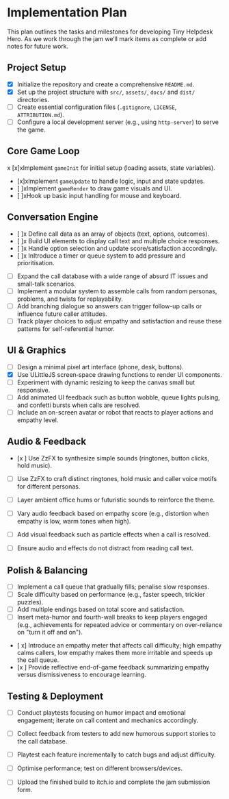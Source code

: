 # Implementation Plan

This plan outlines the tasks and milestones for developing Tiny Helpdesk Hero. As we work through the jam we’ll mark items as complete or add notes for future work.

## Project Setup

- [x] Initialize the repository and create a comprehensive `README.md`.
- [x] Set up the project structure with `src/`, `assets/`, `docs/` and `dist/` directories.
- [ ] Create essential configuration files (`.gitignore`, `LICENSE`, `ATTRIBUTION.md`).
- [ ] Configure a local development server (e.g., using `http-server`) to serve the game.

## Core Game Loop

x [x]xImplement `gameInit` for initial setup (loading assets, state variables).
- [x]xImplement `gameUpdate` to handle logic, input and state updates.
- [ ]xImplement `gameRender` to draw game visuals and UI.
- [ ]xHook up basic input handling for mouse and keyboard.

## Conversation Engine

- [ ]x Define call data as an array of objects (text, options, outcomes).
- [ ]x Build UI elements to display call text and multiple choice responses.
- [ ]x Handle option selection and update score/satisfaction accordingly.
- [ ]x InItroduce a timer or queue system to add pressure and prioritisation.

- [ ] Expand the call database with a wide range of absurd IT issues and small-talk scenarios.
- [ ] Implement a modular system to assemble calls from random personas, problems, and twists for replayability.
- [ ] Add branching dialogue so answers can trigger follow-up calls or influence future caller attitudes.
- [ ] Track player choices to adjust empathy and satisfaction and reuse these patterns for self-referential humor.

## UI & Graphics

- [ ] Design a minimal pixel art interface (phone, desk, buttons).
- [x]  Use ULittleJS screen‑space drawing functions to render UI components.
- [ ] Experiment with dynamic resizing to keep the canvas small but responsive.
- [ ] Add animated UI feedback such as button wobble, queue lights pulsing, and confetti bursts when calls are resolved.
- [ ] Include an on-screen avatar or robot that reacts to player actions and empathy level. 
 ## Audio & Feedback

- [x ] Use ZzFX to synthesize simple sounds (ringtones, button clicks, hold music).
- [ ] Use ZzFX to craft distinct ringtones, hold music and caller voice motifs for different personas.
- [ ] Layer ambient office hums or futuristic sounds to reinforce the theme.
- [ ] Vary audio feedback based on empathy score (e.g., distortion when empathy is low, warm tones when high).

- [ ] Add visual feedback such as particle effects when a call is resolved.
- [ ] Ensure audio and effects do not distract from reading call text.

## Polish & Balancing

- [ ] Implement a call queue that gradually fills; penalise slow responses.
- [ ] Scale difficulty based on performance (e.g., faster speech, trickier puzzles).
- [ ] Add multiple endings based on total score and satisfaction.
- [ ] Insert meta-humor and fourth-wall breaks to keep players engaged (e.g., achievements for repeated advice or commentary on over-reliance on "turn it off and on").
- [ x] Introduce an empathy meter that affects call difficulty; high empathy calms callers, low empathy makes them more irritable and speeds up the call queue.
- [x ] Provide reflective end-of-game feedback summarizing empathy versus dismissiveness to encourage learning.


## Testing & Deployment
- [ ] Conduct playtests focusing on humor impact and emotional engagement; iterate on call content and mechanics accordingly.
- [ ] Collect feedback from testers to add new humorous support stories to the call database.


- [ ] Playtest each feature incrementally to catch bugs and adjust difficulty.
- [ ] Optimise performance; test on different browsers/devices.
- [ ] Upload the finished build to itch.io and complete the jam submission form.
